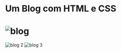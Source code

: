 # <h1> Um Blog com HTML e CSS</h1>

# ![blog](https://user-images.githubusercontent.com/104867612/178159282-c89c3880-ab6d-4f5e-8419-b04b54befb49.jpg)
![blog 2](https://user-images.githubusercontent.com/104867612/178159171-f58d565d-d22d-4518-9746-8ac6f4d285ff.jpg)
![blog 3](https://user-images.githubusercontent.com/104867612/178159176-40324809-83f9-485a-aa12-1565fd96e89f.jpg)
